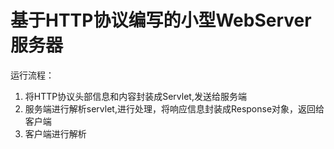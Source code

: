 # 基于HTTP协议编写的小型WebServer服务器 #

运行流程：
	
1. 将HTTP协议头部信息和内容封装成Servlet,发送给服务端
2. 服务端进行解析servlet,进行处理，将响应信息封装成Response对象，返回给客户端
3. 客户端进行解析

